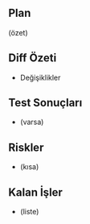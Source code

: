 ## Plan
(özet)

## Diff Özeti
- Değişiklikler

## Test Sonuçları
- (varsa)

## Riskler
- (kısa)

## Kalan İşler
- (liste)

